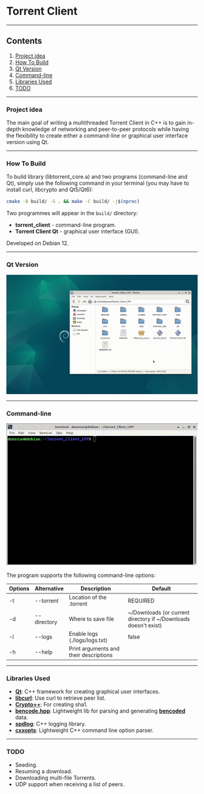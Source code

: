 # Torrent Client

---

## Contents

1. [Project idea](#project-idea)
2. [How To Build](#how-to-build)
3. [Qt Version](#qt-version)
4. [Command-line](#command-line)
5. [Libraries Used](#libraries-used)
6. [TODO](#todo)

---

### Project idea
The main goal of writing a multithreaded Torrent Client in C++ is to gain in-depth knowledge of networking and peer-to-peer protocols while having the flexibility to create either a command-line or graphical user interface version using Qt.

---

### How To Build
To build library (libtorrent_core.a) and two programs (command-line and Qt), simply use the following command in your terminal (you may have to install curl, libcrypto and Qt5/Qt6):
``` bash
cmake -B build/ -S . && make -C build/ -j$(nproc)
```
Two programmes will appear in the `build/` directory:
- **torrent_client** - command-line program.
- **Torrent Client Qt** - graphical user interface (GUI).

Developed on Debian 12.

---

### Qt Version
![QT_version](assets/QT_version.gif)

---

### Command-line
![terminal_version](assets/terminal_version.gif)

The program supports the following command-line options:

| Options | Alternative | Description                             | Default            |
|---------|-------------|-----------------------------------------|--------------------|
| -t      | --torrent   | Location of the .torrent                | REQUIRED           |
| -d      | --directory | Where to save file                      | ~/Downloads (or current directory if ~/Downloads doesn't exist)           |
| -l      | --logs      | Enable logs (./logs/logs.txt)           | false              |
| -h      | --help      | Print arguments and their descriptions  |                    |

---

### Libraries Used
- [**Qt**](https://www.qt.io/): C++ framework for creating graphical user interfaces.
- [**libcurl**](https://curl.se/libcurl/): Use curl to retrieve peer list.
- [**Crypto++**](https://www.cryptopp.com/): For creating sha1.
- [**bencode.hpp**](https://github.com/jimporter/bencode.hpp): Lightweight lib for parsing and generating [**bencoded**](https://en.wikipedia.org/wiki/Bencode) data.
- [**spdlog**](https://github.com/gabime/spdlog): C++ logging library.
- [**cxxopts**](https://github.com/jarro2783/cxxopts): Lightweight C++ command line option parser.

---

### TODO
- Seeding.
- Resuming a download.
- Downloading multi-file Torrents.
- UDP support when receiving a list of peers.
